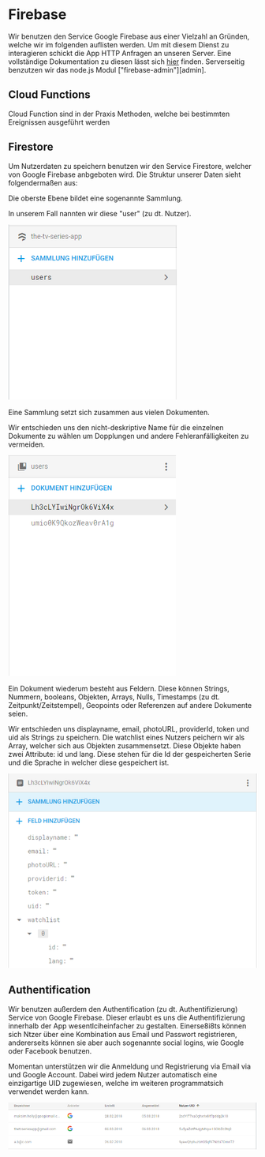 # Firebase

Wir benutzen den Service Google Firebase aus einer Vielzahl an Gründen, welche wir im folgenden auflisten werden. Um mit diesem Dienst zu interagieren schickt die App HTTP Anfragen an unseren Server. Eine vollständige Dokumentation zu diesen lässt sich [hier](server.md#endpunkte-f%c3%bcr-den-server) finden. Serverseitig benzutzen wir das node.js Modul ["firebase-admin"][admin].

## Cloud Functions

Cloud Function sind in der Praxis Methoden, welche bei bestimmten Ereignissen ausgeführt werden 

## Firestore

Um Nutzerdaten zu speichern benutzen wir den Service Firestore, welcher von Google Firebase anbgeboten wird. Die Struktur unserer Daten sieht folgendermaßen aus:

Die oberste Ebene bildet eine sogenannte Sammlung. 

In unserem Fall nannten wir diese "user" (zu dt. Nutzer).

![](./images/firestore1.png)

Eine Sammlung setzt sich zusammen aus vielen Dokumenten. 

Wir entschieden uns den nicht-deskriptive Name für die einzelnen Dokumente zu wählen um Dopplungen und andere Fehleranfälligkeiten zu vermeiden.

![](./images/firestore2.png)

Ein Dokument wiederum besteht aus Feldern. Diese können Strings, Nummern, booleans, Objekten, Arrays, Nulls, Timestamps (zu dt. Zeitpunkt/Zeitstempel), Geopoints oder Referenzen auf andere Dokumente seien.

Wir entschieden uns displayname, email, photoURL, providerId, token und uid als Strings zu speichern. Die watchlist eines Nutzers peichern wir als Array, welcher sich aus Objekten zusammensetzt. Diese Objekte haben zwei Attribute: id und lang. Diese stehen für die Id der gespeicherten Serie und die Sprache in welcher diese gespeichert ist.

![](./images/firestore3.png)

## Authentification

Wir benutzen außerdem den Authentification (zu dt. Authentifizierung) Service von Google Firebase. Dieser erlaubt es uns die Authentifizierung innerhalb der App wesentlciheinfacher zu gestalten. Einerse8i8ts können sich Ntzer über eine Kombination aus Email und Passwort registrieren, andererseits können sie aber auch sogenannte social logins, wie Google oder Facebook benutzen.

Momentan unterstützen wir die Anmeldung und Registrierung via Email via und Google Account. Dabei wird jedem Nutzer automatisch eine einzigartige UID zugewiesen, welche im weiteren programmatsich verwendet werden kann.

![Auth](./images/auth1.png)
